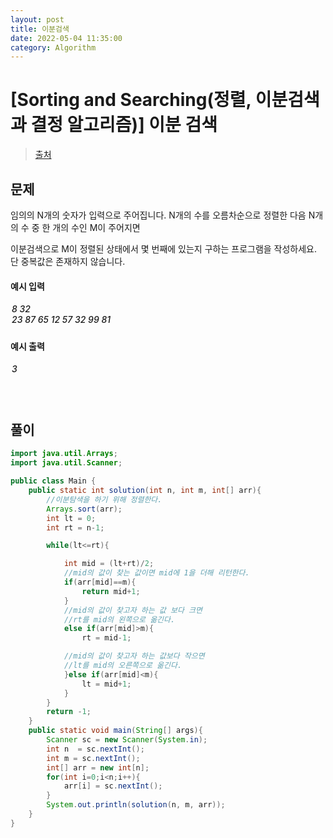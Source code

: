 ```yaml
---
layout: post
title: 이분검색
date: 2022-05-04 11:35:00
category: Algorithm
---
```


# [Sorting and Searching(정렬, 이분검색과 결정 알고리즘)] 이분 검색

> [출처](https://www.inflearn.com/course/%EC%9E%90%EB%B0%94-%EC%95%8C%EA%B3%A0%EB%A6%AC%EC%A6%98-%EB%AC%B8%EC%A0%9C%ED%92%80%EC%9D%B4-%EC%BD%94%ED%85%8C%EB%8C%80%EB%B9%84/)

## 문제

임의의 N개의 숫자가 입력으로 주어집니다. N개의 수를 오름차순으로 정렬한 다음 N개의 수 중 한 개의 수인 M이 주어지면

이분검색으로 M이 정렬된 상태에서 몇 번째에 있는지 구하는 프로그램을 작성하세요. 단 중복값은 존재하지 않습니다.

#### 예시 입력

<h5 style = "margin-top:3px; margin-left:2px;font-weight:550">
8 32<br>
23 87 65 12 57 32 99 81

</h5>

#### 예시 출력

<h5 style = "margin-top:3px; margin-left:2px; font-weight:550">
3
</h5>

<div style="height:20px;"></div>

## 풀이

```java
import java.util.Arrays;
import java.util.Scanner;

public class Main {
    public static int solution(int n, int m, int[] arr){
        //이분탐색을 하기 위해 정렬한다.
        Arrays.sort(arr);
        int lt = 0;
        int rt = n-1;

        while(lt<=rt){

            int mid = (lt+rt)/2;
            //mid의 값이 찾는 값이면 mid에 1을 더해 리턴한다.
            if(arr[mid]==m){
                return mid+1;
            }
            //mid의 값이 찾고자 하는 값 보다 크면
            //rt를 mid의 왼쪽으로 옮긴다.
            else if(arr[mid]>m){
                rt = mid-1;

            //mid의 값이 찾고자 하는 값보다 작으면
            //lt를 mid의 오른쪽으로 옮긴다.
            }else if(arr[mid]<m){
                lt = mid+1;
            }
        }
        return -1;
    }
    public static void main(String[] args){
        Scanner sc = new Scanner(System.in);
        int n  = sc.nextInt();
        int m = sc.nextInt();
        int[] arr = new int[n];
        for(int i=0;i<n;i++){
            arr[i] = sc.nextInt();
        }
        System.out.println(solution(n, m, arr));
    }
}
```

